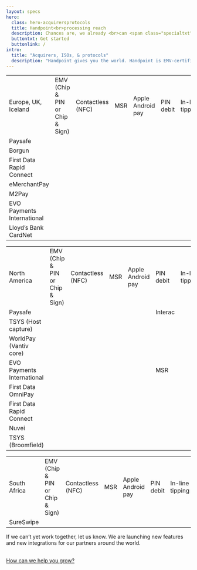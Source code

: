```yaml
---
layout: specs
hero: 
  class: hero-acquirersprotocols
  title: Handpoint<br>processing reach
  description: Chances are, we already <br>can <span class="specialtxt">work together.</span>
  buttontxt: Get started
  buttonlink: /
intro: 
  title: "Acquirers, ISOs, & protocols"
  description: "Handpoint gives you the world. Handpoint is EMV-certified today to many of the world’s leading acquiring platforms using several of the most widely-used protocols and is supported by leading ISOs. The routes to market we support include:"
---
```


<div class="section-terminalrange-table">
	<div class="container">
		<table class="table table-striped table-custom">
		  <tbody>
		    <tr class="table-custom-header">
		      <td>Europe, UK, Iceland</td>
		      <td>EMV (Chip & PIN or Chip & Sign)</td>
		      <td>Contactless (NFC)</td>
		      <td>MSR</td>
		      <td>Apple Android pay</td>
		      <td>PIN debit</td>
		      <td>In-line tipping</td>
		      <td>Tip adjustment</td>
		      <td>Tokenization with sale</td>
		      <td>Tokenization only</td>
		      <td>Pre-authorizations</td>
		    </tr>
		    <tr>
		      <td>Paysafe</td>
		      <td><i class="fas fa-check"></i></td>
		      <td><i class="fas fa-check"></i></td>
		      <td><i class="fas fa-check"></i></td>
		      <td><i class="fas fa-check"></i></td>
		      <td>&nbsp;</td>
		      <td><i class="fas fa-check"></i></td>
		      <td>&nbsp;</td>
		      <td><i class="fas fa-check"></i></td>
		      <td><i class="fas fa-check"></i></td>
		      <td>&nbsp;</td>
		    </tr>
		    <tr>
		      <td>Borgun</td>
		      <td><i class="fas fa-check"></i></td>
		      <td><i class="fas fa-check"></i></td>
		      <td><i class="fas fa-check"></i></td>
		      <td><i class="fas fa-check"></i></td>
		      <td>&nbsp;</td>
		      <td><i class="fas fa-check"></i></td>
		      <td>&nbsp;</td>
		      <td><i class="fas fa-check"></i></td>
		      <td><i class="fas fa-check"></i></td>
		      <td>&nbsp;</td>
		    </tr>
			<tr>
		      <td>First Data Rapid Connect</td>
		      <td><i class="fas fa-check"></i></td>
		      <td><i class="fas fa-check"></i></td>
		      <td><i class="fas fa-check"></i></td>
		      <td><i class="fas fa-check"></i></td>
		      <td>&nbsp;</td>
		      <td><i class="fas fa-check"></i></td>
		      <td>&nbsp;</td>
		      <td>&nbsp;</td>
			  <td>&nbsp;</td>
		      <td>&nbsp;</td>
		    </tr>
			<tr>
		      <td>eMerchantPay</td>
		      <td><i class="fas fa-check"></i></td>
		      <td><i class="fas fa-check"></i></td>
		      <td><i class="fas fa-check"></i></td>
		      <td><i class="fas fa-check"></i></td>
		      <td>&nbsp;</td>
		      <td><i class="fas fa-check"></i></td>
		      <td>&nbsp;</td>
		      <td>&nbsp;</td>
			  <td>&nbsp;</td>
		      <td>&nbsp;</td>
		    </tr>
			<tr>
		      <td>M2Pay</td>
		      <td><i class="fas fa-check"></i></td>
		      <td><i class="fas fa-check"></i></td>
		      <td><i class="fas fa-check"></i></td>
		      <td><i class="fas fa-check"></i></td>
		      <td>&nbsp;</td>
		      <td><i class="fas fa-check"></i></td>
		      <td>&nbsp;</td>
		      <td>&nbsp;</td>
			  <td>&nbsp;</td>
		      <td>&nbsp;</td>
		    </tr>
			<tr>
		      <td>EVO Payments International</td>
		      <td><i class="fas fa-check"></i></td>
		      <td><i class="fas fa-check"></i></td>
		      <td><i class="fas fa-check"></i></td>
		      <td><i class="fas fa-check"></i></td>
		      <td>&nbsp;</td>
		      <td><i class="fas fa-check"></i></td>
		      <td>&nbsp;</td>
		      <td>&nbsp;</td>
			  <td>&nbsp;</td>
		      <td>&nbsp;</td>
		    </tr>
			<tr>
		      <td>Lloyd’s Bank CardNet</td>
		      <td><i class="fas fa-check"></i></td>
		      <td><i class="fas fa-check"></i></td>
		      <td><i class="fas fa-check"></i></td>
		      <td><i class="fas fa-check"></i></td>
		      <td>&nbsp;</td>
		      <td><i class="fas fa-check"></i></td>
		      <td>&nbsp;</td>
		      <td>&nbsp;</td>
			  <td>&nbsp;</td>
		      <td>&nbsp;</td>
		    </tr> 
		  </tbody>
		</table>
		<table class="table table-striped table-custom">
		  <tbody>
		    <tr class="table-custom-header">
		      <td>North America</td>
		      <td>EMV (Chip & PIN or Chip & Sign)</td>
		      <td>Contactless (NFC)</td>
		      <td>MSR</td>
		      <td>Apple Android pay</td>
		      <td>PIN debit</td>
		      <td>In-line tipping</td>
		      <td>Tip adjustment</td>
		      <td>Tokenization with sale</td>
		      <td>Tokenization only</td>
		      <td>Pre-authorizations</td>
		    </tr>
		    <tr>
		      <td>Paysafe</td>
		      <td><i class="fas fa-check"></i></td>
		      <td class="fa-check-orange"><i class="fas fa-check"></i></td>
		      <td><i class="fas fa-check"></i></td>
		      <td class="fa-check-orange"><i class="fas fa-check"></i></td>
		      <td>Interac</td>
		      <td><i class="fas fa-check"></i></td>
		      <td><i class="fas fa-check"></i></td>
		      <td><i class="fas fa-check"></i></td>
		      <td><i class="fas fa-check"></i></td>
		      <td>&nbsp;</td>
		    </tr>
		    <tr>
		      <td>TSYS (Host capture)</td>
		      <td><i class="fas fa-check"></i></td>
		      <td class="fa-check-orange"><i class="fas fa-check"></i></td>
		      <td><i class="fas fa-check"></i></td>
		      <td class="fa-check-orange"><i class="fas fa-check"></i></td>
		      <td class="fa-check-orange"><i class="fas fa-check"></i></td>
		      <td><i class="fas fa-check"></i></td>
		      <td><i class="fas fa-check"></i></td>
		      <td><i class="fas fa-check"></i></td>
		      <td><i class="fas fa-check"></i></td>
		      <td>&nbsp;</td>
		    </tr>
			<tr>
		      <td>WorldPay (Vantiv core)</td>
		      <td><i class="fas fa-check"></i></td>
		      <td><i class="fas fa-check"></i></td>
		      <td><i class="fas fa-check"></i></td>
		      <td><i class="fas fa-check"></i></td>
		      <td class="fa-check-orange"><i class="fas fa-check"></i></td>
		      <td><i class="fas fa-check"></i></td>
		      <td><i class="fas fa-check"></i></td>
		      <td><i class="fas fa-check"></i></td>
			  <td><i class="fas fa-check"></i></td>
		      <td class="fa-check-orange"><i class="fas fa-check"></i></td>
		    </tr>
			<tr>
		      <td>EVO Payments International</td>
		      <td><i class="fas fa-check"></i></td>
		      <td>&nbsp;</td>
		      <td><i class="fas fa-check"></i></td>
		      <td>&nbsp;</td>
		      <td>MSR</td>
		      <td><i class="fas fa-check"></i></td>
		      <td>&nbsp;</td>
		      <td>&nbsp;</td>
			  <td>&nbsp;</td>
		      <td>&nbsp;</td>
		    </tr>
			<tr>
		      <td>First Data OmniPay</td>
		      <td class="fa-check-orange"><i class="fas fa-check"></i></td>
		      <td class="fa-check-orange"><i class="fas fa-check"></i></td>
		      <td class="fa-check-orange"><i class="fas fa-check"></i></td>
		      <td class="fa-check-orange"><i class="fas fa-check"></i></td>
		      <td>&nbsp;</td>
		      <td class="fa-check-orange"><i class="fas fa-check"></i></td>
		      <td>&nbsp;</td>
		      <td>&nbsp;</td>
			  <td>&nbsp;</td>
		      <td>&nbsp;</td>
		    </tr>
			<tr>
		      <td>First Data Rapid Connect</td>
		      <td class="fa-check-orange"><i class="fas fa-check"></i></td>
		      <td class="fa-check-orange"><i class="fas fa-check"></i></td>
		      <td class="fa-check-orange"><i class="fas fa-check"></i></td>
		      <td class="fa-check-orange"><i class="fas fa-check"></i></td>
		      <td class="fa-check-orange"><i class="fas fa-check"></i></td>
		      <td class="fa-check-orange"><i class="fas fa-check"></i></td>
		      <td class="fa-check-orange"><i class="fas fa-check"></i></td>
		      <td>&nbsp;</td>
			  <td>&nbsp;</td>
		      <td>&nbsp;</td>
		    </tr>
			<tr>
		      <td>Nuvei</td>
		      <td><i class="fas fa-check"></i></td>
		      <td class="fa-check-orange"><i class="fas fa-check"></i></td>
		      <td><i class="fas fa-check"></i></td>
		      <td class="fa-check-orange"><i class="fas fa-check"></i></td>
		      <td class="fa-check-orange"><i class="fas fa-check"></i></td>
		      <td><i class="fas fa-check"></i></td>
		      <td><i class="fas fa-check"></i></td>
		      <td>&nbsp;</td>
			  <td>&nbsp;</td>
		      <td>&nbsp;</td>
		    </tr>
			<tr>
		      <td>TSYS (Broomfield)</td>
		      <td><i class="fas fa-check"></i></td>
		      <td class="fa-check-orange"><i class="fas fa-check"></i></td>
		      <td><i class="fas fa-check"></i></td>
		      <td class="fa-check-orange"><i class="fas fa-check"></i></td>
		      <td class="fa-check-orange"><i class="fas fa-check"></i></td>
		      <td><i class="fas fa-check"></i></td>
		      <td><i class="fas fa-check"></i></td>
		      <td>&nbsp;</td>
			  <td>&nbsp;</td>
		      <td>&nbsp;</td>
		    </tr> 
		  </tbody>
		</table>
		<table class="table table-striped table-custom">
		  <tbody>
		    <tr class="table-custom-header">
		      <td>South Africa</td>
		      <td>EMV (Chip & PIN or Chip & Sign)</td>
		      <td>Contactless (NFC)</td>
		      <td>MSR</td>
		      <td>Apple Android pay</td>
		      <td>PIN debit</td>
		      <td>In-line tipping</td>
		      <td>Tip adjustment</td>
		      <td>Tokenization with sale</td>
		      <td>Tokenization only</td>
		      <td>Pre-authorizations</td>
		    </tr>
		    <tr>
		      <td>SureSwipe</td>
		      <td><i class="fas fa-check"></i></td>
		      <td class="fa-check-orange"><i class="fas fa-check"></i></td>
		      <td><i class="fas fa-check"></i></td>
		      <td class="fa-check-orange"><i class="fas fa-check"></i></td>
		      <td>&nbsp;</td>
		      <td><i class="fas fa-check"></i></td>
		      <td>&nbsp;</td>
		      <td>&nbsp;</td>
		      <td>&nbsp;</td>
		      <td>&nbsp;</td>
		    </tr>
		  </tbody>
		</table>	
	</div>	
</div>
<!-- END table -->
<div class="">
	<div class="container">
		<div class="row">
			<div class="col-md-8 col-md-offset-2 col-sm-8 col-sm-offset-2 section-internal-intro">	
				<p>If we can’t yet work together, let us know. We are launching new features and new integrations for our partners around the world.</p><br>
				<a class="btn btn-default bt-custom-out" href="#" role="button">How can we help you grow?</a>
			</div>
		</div>	
	</div>
</div>

